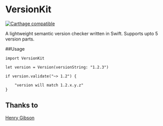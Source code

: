 # VersionKit

[![Carthage compatible](https://img.shields.io/badge/Carthage-compatible-4BC51D.svg?style=flat)](https://github.com/Carthage/Carthage)

A lightweight semantic version checker written in Swift. Supports upto 5 version parts. 

##Usage
    
    import VersionKit

    let version = Version(versionString: "1.2.3")
    
    if version.validate("~> 1.2") {
    
        "version will match 1.2.x.y.z"
    }
    
## Thanks to

[Henry Gibson](http://thisismyengine.com)
